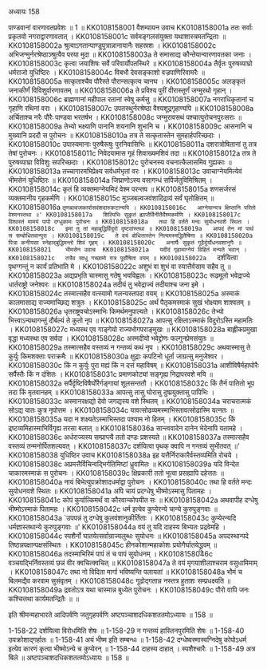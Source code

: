 अध्यायः 158

पाण्डवानां वारणावतप्रवेशः ॥ 1 ॥
KK0108158001	वैशम्पायन उवाच 
KK0108158001a	ततः सर्वाः प्रकृतयो नगराद्वारणावतात् ।
KK0108158001c	सर्वमङ्गलसंयुक्ता यथाशास्त्रमतन्द्रिताः ॥
KK0108158002a	श्रुत्वाऽगतान्पाण्डुपुत्रान्नानायानैः सहस्रशः ।
KK0108158002c	अभिजग्मुर्नरश्रेष्ठाञ्श्रुत्वैव परया मुदा ॥
KK0108158003a	ते समासाद्य कौन्तेयान्वारणावतका जनाः ।
KK0108158003c	कृत्वा जयाशिषः सर्वे परिवार्योपतस्थिरे ॥
KK0108158004a	तैर्वृतः पुरुषव्याघ्रो धर्मराजो युधिष्ठिरः ।
KK0108158004c	विबभौ देवसङ्काशो वज्रपाणिरिवामरैः ॥
KK0108158005a	सत्कृताश्चैव पौरैस्ते पौरान्सत्कृत्य चानघ ।
KK0108158005c	अलङ्कृतं जनाकीर्णं विविशुर्वारणावतम् ॥
KK0108158006a	ते प्रविश्य पुरीं वीरास्तूर्णं जग्मुरथो गृहान् ।
KK0108158006c	ब्राह्मणानां महीपाल रतानां स्वेषु कर्मसु ॥
KK0108158007a	नगराधिकृतानां च गृहाणि रथिनां वराः ।
KK0108158007c	उपतस्थुर्नरश्रेष्ठा वैश्यशूद्रगृहाण्यपि ॥
KK0108158008a	अर्चिताश्च नरैः पौरैः पाण्डवा भरतर्षभ ।
KK0108158008c	जग्मुरावसथं पश्चात्पुरोचनपुरःसराः ॥
KK0108158009a	तेभ्यो भक्ष्याणि पानानि शयनानि शुभानि च ।
KK0108158009c	आसनानि च मुख्यानि प्रददौ स पुरोचनः ॥
KK0108158010a	तत्र ते सत्कृतास्तेन सुमहार्हपरिच्छदाः ।
KK0108158010c	उपास्यमानाः पुरुषैरूषुः पुरनिवासिभिः ॥
KK0108158011a	दशरात्रोषितानां तु तत्र तेषां पुरोचनः ।
KK0108158011c	निवेदयामास गृहं शिवाख्यमशिवं तदा ॥
KK0108158012a	तत्र ते पुरुषव्याघ्रा विविशुः सपरिच्छदाः ।
KK0108158012c	पुरोचनस्य वचनात्कैलासमिव गुह्यकाः ॥
KK0108158013a	तच्चागारमभिप्रेक्ष्य सर्वधर्मभृतां वरः ।
KK0108158013c	उवाचाग्नेयमित्येवं भीमसेनं युधिष्ठिरः ॥
KK0108158014a	जिघ्राणोऽस्य वसागन्धं सर्पिर्जतुविमिश्रितम् ।
KK0108158014c	कृतं हि व्यक्तमाग्नेयमिदं वेश्म परन्तप ॥
KK0108158015a	शणसर्जरसं व्यक्तमानीय गृहकर्मणि ।
KK0108158015c	मुञ्जबल्वजवंशादिद्रव्यं सर्वं घृतोक्षितम् ॥
KK0108158016a	`तृणबल्वजकार्पासवंशदारुकटान्यपि ।
KK0108158016c	आग्नेयान्यत्र क्षिप्तानि परितो वेश्मनस्तथा ॥'
KK0108158017a	शिल्पिभिः सुकृतं ह्याप्तैर्विनीतैर्वेश्मकर्मणि ।
KK0108158017c	विश्वस्तं मामयं पापो दग्धुकामः पुरोचनः ॥
KK0108158018a	तथा हि वर्तते मन्दः सुयोधनवशे स्थितः ।
KK0108158018c	इमां तु तां महाबुद्धिर्विदुरो दृष्टवांस्तथा ॥
KK0108158019a	आपदं तेन मां पार्थ स सम्बोधितवान्पुरा ।
KK0108158019c	ते वयं बोधितास्तेन नित्यमस्मद्धितैषिणा ॥
KK0108158020a	पित्रा कनीयसा स्नेहाद्बुद्धिमन्तो शिवं गृहम् ।
KK0108158020c	अनार्यैः सुकृतं गूढैर्दुर्योधनवशानुगैः ॥
KK0108158021	भीमसेन उवाच 
KK0108158021a	यदीदं गृहामाग्नेयं विहितं मन्यते भवान् ।
KK0108158021c	तत्रैव साधु गच्छामो यत्र पूर्वोषिता वयम् ॥
KK0108158022a	`दर्शयित्वा पृथग्गन्तुं न कार्यं प्रतिभाति मे ।
KK0108158022c	अशुभं वा शुभं वा स्यात्तैर्वसाम सहैव तु ॥
KK0108158023a	अद्यप्रभृति चास्मासु गतेषु भयविह्वलः ।
KK0108158023c	रूढमूलो भवेद्राज्ये धार्तराष्ट्रो जनेश्वरः ॥
KK0108158024a	तदीयं तु भवेद्राज्यं तदीयाश्च जना इमे ।
KK0108158024c	तस्मात्सहैव वत्स्यामो गलन्यस्तपदा वयम् ॥
KK0108158025a	अस्माकं कालमासाद्य राज्यमाच्छिद्य शत्रुतः ।
KK0108158025c	अर्थं पैतृकमस्माकं सुखं भोक्ष्याम शाश्वतम् ॥
KK0108158026a	धृतराष्ट्रवचोऽस्माभिः किमर्थमनुपाल्यते ।
KK0108158026c	तेभ्यो भित्त्वाऽन्यथागन्तुं दौर्बल्यं ते कुतो नृप ॥
KK0108158027a	आपत्सु रक्षिताऽस्माकं विदुरोऽस्ति महामतिः ।
KK0108158027c	मध्यस्थ एव गाङ्गेयो राज्यभोगपराङ्मुखः ॥
KK0108158028a	बाह्लीकप्रमुखा वृद्धा मध्यस्था एव सर्वदा ।
KK0108158028c	अस्मदीयो भवेद्द्रोणः फल्गुनप्रेमसंयुतः ॥
KK0108158029a	तस्मात्सहैव वस्तव्यं न गन्तव्यं कथं नृप ।
KK0108158029c	अथवास्मासु ते कुर्युः किमशक्ताः पराक्रमैः ॥
KK0108158030a	क्षुद्राः कपटिनो धूर्ता जाग्रत्सु मनुजेश्वर ।
KK0108158030c	किं न कुर्युः पुरा मह्यं किं न दत्तं महाविषम् ॥
KK0108158031a	आशीविषैर्महाघोरैः सर्पैस्तैः किं न दंशितः ।
KK0108158031c	प्रमाणकोट्यां सङ्गृह्य निद्रापरवशे मयि ॥
KK0108158032a	सर्पैर्दृष्टिविषैर्घोरैर्गङ्गायां शूलसन्ततौ ।
KK0108158032c	किं तैर्न पातितो भूप तदा किं मृतवानहम् ॥
KK0108158033a	आपत्सु तासु घोरासु दुष्प्रयुक्तासु पापिभिः ।
KK0108158033c	अस्मानरक्षद्यो देवो जगद्यस्य वशे स्थितम् ॥
KK0108158034a	चराचरात्मकं सोऽद्य यातः कुत्र नृपोत्तम ।
KK0108158034c	यावत्सोढव्यमस्माभिस्तावत्सोढास्मि यत्नतः ॥
KK0108158035a	यदा न शक्ष्यतेऽस्माभिस्तदा पश्याम नो हितम् ।
KK0108158035c	किं द्रष्टव्यमिहास्माभिर्विगृह्य तरसा बलात् ॥
KK0108158036a	सान्त्ववादेन दानेन भेदेनापि यतामहे ।
KK0108158036c	अर्धराज्यस्य सम्प्राप्त्यै ततो दण्डः प्रशस्यते ॥
KK0108158037a	तस्मात्सहैव वस्तव्यं तन्मनोर्पितशल्यवत् ।
KK0108158037c	दर्शयित्वा पृथक् क्वापि न गन्तव्यं सुभीतवत् ॥'
KK0108158038	युधिष्ठिर उवाच 
KK0108158038a	इह यत्तैर्निराकारैर्वस्तव्यमिति रोचये ।
KK0108158038c	अप्रमत्तैर्विचिन्वद्भिर्गतिमिष्टां ध्रुवामितः ॥
KK0108158039a	यदि विन्देत चाकारमस्माकं स पुरोचनः ।
KK0108158039c	क्षिप्रकारी ततो भूत्वा प्रसह्यापि दहेत्ततः ॥
KK0108158040a	नायं बिभेत्युपक्रोशादधर्माद्वा पुरोचनः ।
KK0108158040c	तथा हि वर्तते मन्दः सुयोधनवशे स्थितः ॥
KK0108158041a	अपि चायं प्रदग्धेषु भीष्मोऽस्मासु पितामहः ।
KK0108158041c	कोपं कुर्यात्किमर्थं वा कौरवान्कोपयीत सः ॥
KK0108158042a	अथवापीह दग्धेषु भीष्मोऽस्माकं पितामहः ।
KK0108158042c	धर्म इत्येव कुप्येरन्ये चान्ये कुरुपुङ्गवाः ॥
KK0108158043a	`उपपन्नं तु दग्धेषु कुलवंशानुकीर्तिताः ।
KK0108158043c	कुप्येरन्यदि धर्मज्ञास्तथान्ये कुरुपुङ्गवाः ॥'
KK0108158044a	वयं तु यदि दाहस्य बिभ्यतः प्रद्रवेमहि ।
KK0108158044c	स्पशैर्नो घातयेत्सर्वान्राज्यलुब्धः सुयोधनः ॥
KK0108158045a	अपदस्थान्पदे तिष्ठन्नपक्षान्पक्षसंस्थितः ।
KK0108158045c	हीनकोशान्महाकोशः प्रयोगैर्घातयेद्ध्रुवम् ॥
KK0108158046a	तदस्माभिरिमं पापं तं च पापं सुयोधनम् ।
KK0108158046c	वञ्चयद्भिर्निवस्तव्यं छन्नं वीर क्वचित्क्वचित् ॥
KK0108158047a	ते वयं मृगयाशीलाश्चराम वसुधामिमाम् ।
KK0108158047c	तथा नो विदिता मार्गा भविष्यन्ति पलायतां ॥
KK0108158048a	भौमं च बिलमद्यैव करवाम सुसंवृतम् ।
KK0108158048c	गूढोद्गतान्न नस्तत्र हुताशः सम्प्रधक्ष्यति ॥
KK0108158049a	द्रवतोऽत्र यथा चास्मान्न बुध्येत पुरोचनः ।
KK0108158049c	पौरो वापि जनः कश्चित्तथा कार्यमतन्द्रितैः ॥ ॥

इति श्रीमन्महाभारते आदिपर्वणि जतुगृहपर्वणि अष्टपञ्चाशदधिकशततमोऽध्यायः ॥ 158 ॥

1-158-22 दर्शयित्वा विरोधमिति शेषः ॥ 1-158-29 न गन्तव्यं हास्तिनपुरमिति शेषः ॥ 1-158-40 उपक्रोशाद्गर्हातः ॥ 1-158-41 अयं भीष्म इति सम्बन्धः ॥ 1-158-42 दग्धेष्वस्मास्वग्निदेषु कोपोऽधर्म इत्येव कारणं कृत्वा भीष्मोऽन्ये च कुप्येरन् ॥ 1-158-44 दाहस्य दाहात् । स्पशैश्चारैः ॥ 1-158-49 अत्र बिले ॥ अष्टपञ्चाशदधिकशततमोऽध्यायः ॥ 158 ॥
